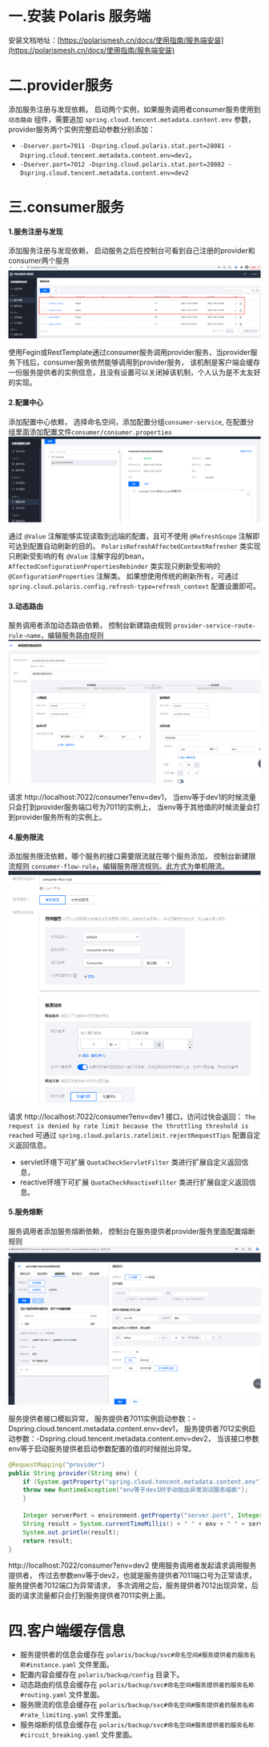 # 一.安装 Polaris 服务端

安装文档地址：[https://polarismesh.cn/docs/使用指南/服务端安装](https://polarismesh.cn/docs/使用指南/服务端安装)

# 二.provider服务

添加服务注册与发现依赖。
启动两个实例，如果服务调用者consumer服务使用到 `动态路由` 组件，需要追加 `spring.cloud.tencent.metadata.content.env` 参数，
provider服务两个实例完整启动参数分别添加：
- `-Dserver.port=7011 -Dspring.cloud.polaris.stat.port=28081 -Dspring.cloud.tencent.metadata.content.env=dev1`，
- `-Dserver.port=7012 -Dspring.cloud.polaris.stat.port=28082 -Dspring.cloud.tencent.metadata.content.env=dev2`

# 三.consumer服务

#### 1.服务注册与发现
添加服务注册与发现依赖，
启动服务之后在控制台可看到自己注册的provider和consumer两个服务
![img_3.png](img_3.png)

使用Fegin或RestTemplate通过consumer服务调用provider服务，当provider服务下线后，consumer服务依然能够调用到provider服务，
该机制是客户端会缓存一份服务提供者的实例信息，且没有设置可以关闭掉该机制，个人认为是不太友好的实现。

#### 2.配置中心
添加配置中心依赖，
选择命名空间，添加配置分组`consumer-service`, 在配置分组里面添加配置文件`consumer/consumer.properties`
![.png](img_1.png)

通过 `@Value` 注解能够实现读取到远端的配置，且可不使用 `@RefreshScope` 注解即可达到配置自动刷新的目的。
`PolarisRefreshAffectedContextRefresher` 类实现只刷新受影响的有 `@Value` 注解字段的bean，
`AffectedConfigurationPropertiesRebinder` 类实现只刷新受影响的 `@ConfigurationProperties` 注解类。
如果想使用传统的刷新所有，可通过 `spring.cloud.polaris.config.refresh-type=refresh_context` 配置设置即可。

#### 3.动态路由
服务调用者添加动态路由依赖，
控制台新建路由规则 `provider-service-route-rule-name`，编辑服务路由规则
![img_4.png](img_4.png)

请求 http://localhost:7022/consumer?env=dev1，
当env等于dev1的时候流量只会打到provider服务端口号为7011的实例上， 当env等于其他值的时候流量会打到provider服务所有的实例上。

#### 4.服务限流
添加服务限流依赖，哪个服务的接口需要限流就在哪个服务添加，
控制台新建限流规则 `consumer-flow-rule`，编辑服务限流规则。此方式为单机限流。
![img_2.png](img_2.png)

请求 http://localhost:7022/consumer?env=dev1 接口，访问过快会返回：
`The request is denied by rate limit because the throttling threshold is reached`
可通过 `spring.cloud.polaris.ratelimit.rejectRequestTips` 配置自定义返回信息。

- servlet环境下可扩展 `QuotaCheckServletFilter` 类进行扩展自定义返回信息，
- reactive环境下可扩展 `QuotaCheckReactiveFilter` 类进行扩展自定义返回信息。

#### 5.服务熔断
服务调用者添加服务熔断依赖，
控制台在服务提供者provider服务里面配置熔断规则
![img.png](img.png)

服务提供者接口模拟异常，
服务提供者7011实例启动参数：-Dspring.cloud.tencent.metadata.content.env=dev1，
服务提供者7012实例启动参数：-Dspring.cloud.tencent.metadata.content.env=dev2，
当该接口参数env等于启动服务提供者启动参数配置的值的时候抛出异常。
```java
@RequestMapping("provider")
public String provider(String env) {
    if (System.getProperty("spring.cloud.tencent.metadata.content.env").equals(env)) {
    throw new RuntimeException("env等于dev1时手动抛出异常测试服务熔断");
    }
    
    Integer serverPort = environment.getProperty("server.port", Integer.class);
    String result = System.currentTimeMillis() + " " + env + " " + serverPort;
    System.out.println(result);
    return result;
}
```

http://localhost:7022/consumer?env=dev2
使用服务调用者发起请求调用服务提供者， 传过去参数env等于dev2，也就是服务提供者7011端口号为正常请求，
服务提供者7012端口为异常请求， 多次调用之后，服务提供者7012出现异常，后面的请求流量都只会打到服务提供者7011实例上面。

# 四.客户端缓存信息

- 服务提供者的信息会缓存在 `polaris/backup/svc#命名空间#服务提供者的服务名称#instance.yaml` 文件里面。
- 配置内容会缓存在 `polaris/backup/config` 目录下。
- 动态路由的信息会缓存在 `polaris/backup/svc#命名空间#服务提供者的服务名称#routing.yaml` 文件里面。
- 服务限流的信息会缓存在 `polaris/backup/svc#命名空间#服务提供者的服务名称#rate_limiting.yaml` 文件里面。
- 服务熔断的信息会缓存在 `polaris/backup/svc#命名空间#服务提供者的服务名称#circuit_breaking.yaml` 文件里面。
